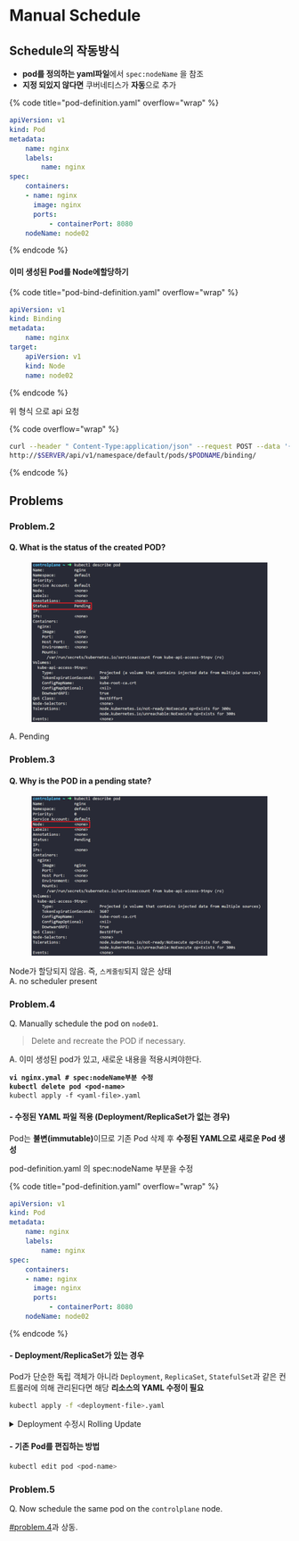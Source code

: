 # Manual Schedule

## Schedule의 작동방식

* **pod를 정의하는  yaml파일**에서  `spec:nodeName`  을 참조
* **지정 되있지 않다면** 쿠버네티스가 **자동**으로 추가

{% code title="pod-definition.yaml" overflow="wrap" %}
```yaml
apiVersion: v1
kind: Pod
metadata:
    name: nginx
    labels: 
        name: nginx
spec:
    containers:
    - name: nginx
      image: nginx
      ports:
          - containerPort: 8080
    nodeName: node02
```
{% endcode %}

#### 이미 생성된 Pod를 Node에할당하기&#x20;

{% code title="pod-bind-definition.yaml" overflow="wrap" %}
```yaml
apiVersion: v1
kind: Binding
metadata:
    name: nginx
target:
    apiVersion: v1
    kind: Node
    name: node02
```
{% endcode %}

위 형식  으로 api  요청

{% code overflow="wrap" %}
```bash
curl --header " Content-Type:application/json" --request POST --data '{"apiVerson" : "v1", "kind": "Binding" ...}'
http://$SERVER/api/v1/namespace/default/pods/$PODNAME/binding/
```
{% endcode %}

## Problems

### Problem.2

#### Q. What is the status of the created POD?

<figure><img src="../../../.gitbook/assets/image (3) (1).png" alt=""><figcaption></figcaption></figure>

A. Pending

### Problem.3

#### Q. Why is the POD in a pending state?

<figure><img src="../../../.gitbook/assets/image (2) (1).png" alt=""><figcaption></figcaption></figure>

Node가 할당되지 않음. 즉, `스케줄링`되지 않은 상태\
A. no scheduler present

### Problem.4

Q. Manually schedule the pod on `node01`.

> Delete and recreate the POD if necessary.

A. 이미  생성된 pod가  있고, 새로운  내용을  적용시켜야한다.

<pre class="language-bash" data-overflow="wrap"><code class="lang-bash"><strong>vi nginx.ymal # spec:nodeName부분 수정
</strong><strong>kubectl delete pod &#x3C;pod-name>
</strong>kubectl apply -f &#x3C;yaml-file>.yaml
</code></pre>

#### - 수정된 YAML 파일 적용 (Deployment/ReplicaSet가 없는 경우)

Pod는 **불변(immutable)**&#xC774;므로 기존 Pod 삭제 후 **수정된 YAML으로 새로운 Pod 생성**

pod-definition.yaml 의 spec:nodeName 부분을 수정

{% code title="pod-definition.yaml" overflow="wrap" %}
```yaml
apiVersion: v1
kind: Pod
metadata:
    name: nginx
    labels: 
        name: nginx
spec:
    containers:
    - name: nginx
      image: nginx
      ports:
          - containerPort: 8080
    nodeName: node02
```
{% endcode %}

#### - Deployment/ReplicaSet가 있는 경우

Pod가 단순한 독립 객체가 아니라 `Deployment`, `ReplicaSet`, `StatefulSet`과 같은 컨트롤러에 의해 관리된다면 해당 **리소스의 YAML 수정이 필요**

```bash
kubectl apply -f <deployment-file>.yaml
```

<details>

<summary>Deployment 수정시 Rolling Update</summary>

Deployment는 수정된 스펙에 맞춰 기존 Pod를 순차적으로 삭제하고 새로운 Pod 생성 (Rolling Update)

</details>

#### - 기존 Pod를 편집하는 방법

```bash
kubectl edit pod <pod-name>
```

### Problem.5

Q. Now schedule the same pod on the `controlplane` node.

[#problem.4](manual-schedule.md#problem.4 "mention")과 상동.



